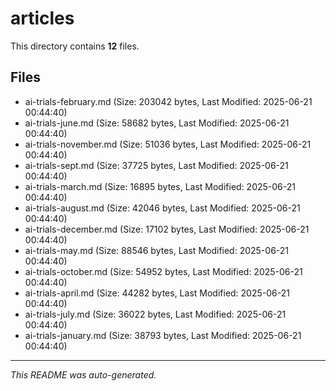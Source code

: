 # articles

This directory contains **12** files.

## Files

- ai-trials-february.md (Size: 203042 bytes, Last Modified: 2025-06-21 00:44:40)
- ai-trials-june.md (Size: 58682 bytes, Last Modified: 2025-06-21 00:44:40)
- ai-trials-november.md (Size: 51036 bytes, Last Modified: 2025-06-21 00:44:40)
- ai-trials-sept.md (Size: 37725 bytes, Last Modified: 2025-06-21 00:44:40)
- ai-trials-march.md (Size: 16895 bytes, Last Modified: 2025-06-21 00:44:40)
- ai-trials-august.md (Size: 42046 bytes, Last Modified: 2025-06-21 00:44:40)
- ai-trials-december.md (Size: 17102 bytes, Last Modified: 2025-06-21 00:44:40)
- ai-trials-may.md (Size: 88546 bytes, Last Modified: 2025-06-21 00:44:40)
- ai-trials-october.md (Size: 54952 bytes, Last Modified: 2025-06-21 00:44:40)
- ai-trials-april.md (Size: 44282 bytes, Last Modified: 2025-06-21 00:44:40)
- ai-trials-july.md (Size: 36022 bytes, Last Modified: 2025-06-21 00:44:40)
- ai-trials-january.md (Size: 38793 bytes, Last Modified: 2025-06-21 00:44:40)

---
*This README was auto-generated.*
